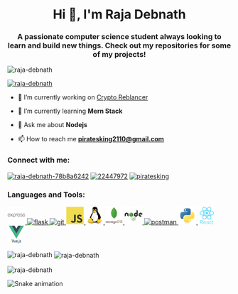 <h1 align="center">Hi 👋, I'm Raja Debnath</h1>
<h3 align="center">A passionate computer science student always looking to learn and build new things. Check out my repositories for some of my projects!</h3>

<p align="left"> <img src="https://komarev.com/ghpvc/?username=raja-debnath&label=Profile%20views&color=0e75b6&style=flat" alt="raja-debnath" /> </p>

<p align="left"> <a href="https://github.com/ryo-ma/github-profile-trophy"><img src="https://github-profile-trophy.vercel.app/?username=raja-debnath" alt="raja-debnath" /></a> </p>

- 🔭 I’m currently working on [Crypto Reblancer](https://github.com/Raja-Debnath/Crypto-Rebalancer)

- 🌱 I’m currently learning **Mern Stack**

- 💬 Ask me about **Nodejs**

- 📫 How to reach me **piratesking2110@gmail.com**

<h3 align="left">Connect with me:</h3>
<p align="left">
<a href="https://linkedin.com/in/raja-debnath-78b8a6242" target="blank"><img align="center" src="https://raw.githubusercontent.com/rahuldkjain/github-profile-readme-generator/master/src/images/icons/Social/linked-in-alt.svg" alt="raja-debnath-78b8a6242" height="30" width="40" /></a>
<a href="https://stackoverflow.com/users/22447972" target="blank"><img align="center" src="https://raw.githubusercontent.com/rahuldkjain/github-profile-readme-generator/master/src/images/icons/Social/stack-overflow.svg" alt="22447972" height="30" width="40" /></a>
<a href="https://www.hackerrank.com/piratesking" target="blank"><img align="center" src="https://raw.githubusercontent.com/rahuldkjain/github-profile-readme-generator/master/src/images/icons/Social/hackerrank.svg" alt="piratesking" height="30" width="40" /></a>
</p>

<h3 align="left">Languages and Tools:</h3>
<p align="left"> <a href="https://expressjs.com" target="_blank" rel="noreferrer"> <img src="https://raw.githubusercontent.com/devicons/devicon/master/icons/express/express-original-wordmark.svg" alt="express" width="40" height="40"/> </a> <a href="https://flask.palletsprojects.com/" target="_blank" rel="noreferrer"> <img src="https://www.vectorlogo.zone/logos/pocoo_flask/pocoo_flask-icon.svg" alt="flask" width="40" height="40"/> </a> <a href="https://git-scm.com/" target="_blank" rel="noreferrer"> <img src="https://www.vectorlogo.zone/logos/git-scm/git-scm-icon.svg" alt="git" width="40" height="40"/> </a> <a href="https://developer.mozilla.org/en-US/docs/Web/JavaScript" target="_blank" rel="noreferrer"> <img src="https://raw.githubusercontent.com/devicons/devicon/master/icons/javascript/javascript-original.svg" alt="javascript" width="40" height="40"/> </a> <a href="https://www.linux.org/" target="_blank" rel="noreferrer"> <img src="https://raw.githubusercontent.com/devicons/devicon/master/icons/linux/linux-original.svg" alt="linux" width="40" height="40"/> </a> <a href="https://www.mongodb.com/" target="_blank" rel="noreferrer"> <img src="https://raw.githubusercontent.com/devicons/devicon/master/icons/mongodb/mongodb-original-wordmark.svg" alt="mongodb" width="40" height="40"/> </a> <a href="https://nodejs.org" target="_blank" rel="noreferrer"> <img src="https://raw.githubusercontent.com/devicons/devicon/master/icons/nodejs/nodejs-original-wordmark.svg" alt="nodejs" width="40" height="40"/> </a> <a href="https://postman.com" target="_blank" rel="noreferrer"> <img src="https://www.vectorlogo.zone/logos/getpostman/getpostman-icon.svg" alt="postman" width="40" height="40"/> </a> <a href="https://www.python.org" target="_blank" rel="noreferrer"> <img src="https://raw.githubusercontent.com/devicons/devicon/master/icons/python/python-original.svg" alt="python" width="40" height="40"/> </a> <a href="https://reactjs.org/" target="_blank" rel="noreferrer"> <img src="https://raw.githubusercontent.com/devicons/devicon/master/icons/react/react-original-wordmark.svg" alt="react" width="40" height="40"/> </a> <a href="https://vuejs.org/" target="_blank" rel="noreferrer"> <img src="https://raw.githubusercontent.com/devicons/devicon/master/icons/vuejs/vuejs-original-wordmark.svg" alt="vuejs" width="40" height="40"/> </a> </p>

<p><img align="left" src="https://github-readme-stats.vercel.app/api/top-langs?username=raja-debnath&show_icons=true&locale=en&layout=compact" alt="raja-debnath" /></p>

<p>&nbsp;<img align="center" src="https://github-readme-stats.vercel.app/api?username=raja-debnath&show_icons=true&locale=en" alt="raja-debnath" /></p>

<p><img align="center" src="https://github-readme-streak-stats.herokuapp.com/?user=raja-debnath&" alt="raja-debnath" /></p>

<img src="https://raw.githubusercontent.com/Raja-Debnath/Raja-Debnath/output/snake.svg" alt="Snake animation" />

###
